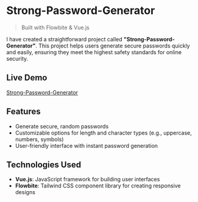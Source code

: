 # Strong-Password-Generator  
> Built with Flowbite & Vue.js  

I have created a straightforward project called **"Strong-Password-Generator"**. This project helps users generate secure passwords quickly and easily, ensuring they meet the highest safety standards for online security.  

## Live Demo  
[Strong-Password-Generator](https://starkverma111.github.io/Strong-Password-Generator/)  

## Features  
- Generate secure, random passwords  
- Customizable options for length and character types (e.g., uppercase, numbers, symbols)  
- User-friendly interface with instant password generation  

## Technologies Used  
- **Vue.js**: JavaScript framework for building user interfaces  
- **Flowbite**: Tailwind CSS component library for creating responsive designs  
